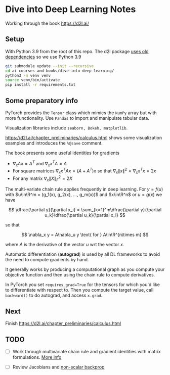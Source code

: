 # Dive into Deep Learning Notes

Working through the book https://d2l.ai/

## Setup

With Python 3.9 from the root of this repo. The d2l package [uses old dependencies](https://d2l.ai/chapter_installation/index.html) so we use Python 3.9

```bash
git submodule update --init --recursive
cd ai-courses-and-books/dive-into-deep-learning/
python3 -m venv venv
source venv/bin/activate
pip install -r requirements.txt
```

## Some preparatory info

PyTorch provides the `Tensor` class which mimics the `NumPy` array but with more functionality. Use `Pandas` to import and manipulate tabular data.

Visualization libraries include `seaborn, Bokeh, matplotlib`.

https://d2l.ai/chapter_preliminaries/calculus.html shows some visualization examples and introduces the `%@save` comment.

The book presents some useful identities for gradients

* $\nabla_xAx = A^T$ and $\nabla_xx^TA = A$
* For square matrices $\nabla_xx^TAx = (A+A^T)x$ so that $\nabla_x\|x\|^2 = \nabla_xx^Tx = 2x$
* For any matrix $\nabla_x\|X\|_F^2 = 2X$

The multi-variate chain rule applies frequently in deep learning. For $y = f(u)$ with $u\in\R^m = (g_1(x), g_2(x), ..., g_m(x))$ and $x\in\R^n$ or $u = g(x)$ we have

$$
\dfrac{\partial y}{\partial x_i} = \sum_{k=1}^m\dfrac{\partial y}{\partial u_k}\dfrac{\partial u_k}{\partial x_i}
$$

so that

$$
\nabla_x y = A\nabla_u y \text{ for } A\in\R^{n\times m}
$$

where $A$ is the derivative of the vector $u$ wrt the vector $x$.

Automatic differentiation (**autograd**) is used by all DL frameworks to avoid the need to compute gradients by hand.

It generally works by producing a computational graph as you compute your objective function and then using the chain rule to compute derivatives.

In PyTorch you set `requires_grad=True` for the tensors for which you'd like to differentiate with respect to. Then you compute the target value, call `backward()` to do autograd, and access `x.grad`.

## Next

Finish https://d2l.ai/chapter_preliminaries/calculus.html

## TODO

- [ ] Work through multivariate chain rule and gradient identities with matrix formulations. [More info](https://d2l.ai/chapter_appendix-mathematics-for-deep-learning/multivariable-calculus.html)
- [ ] Review Jacobians and [non-scalar backprop](https://d2l.ai/chapter_preliminaries/autograd.html)


